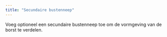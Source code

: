 ```yaml
---
title: "Secundaire bustenneep"
---
```


Voeg optioneel een secundaire bustenneep toe om de vormgeving van de borst te verdelen.




